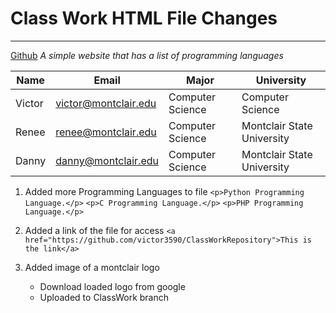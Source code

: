 # Class Work HTML File Changes
***
[Github](https://github.com/victor3590/ClassWorkRepository "Github Repository")
_A simple website that has a list of programming languages_


|Name|Email|Major|University     
|----|-----|-------|-------|      
|Victor|victor@montclair.edu|Computer Science|Computer Science|Montclair State University|
|Renee|renee@montclair.edu|Computer Science|Montclair State University|
|Danny|danny@montclair.edu|Computer Science|Montclair State University|

1. Added more Programming Languages to file
    `<p>Python Programming Language.</p>`
    `<p>C Programming Language.</p>`
    `<p>PHP Programming Language.</p>`
2. Added a link of the file for access
    `<a href="https://github.com/victor3590/ClassWorkRepository">This is the link</a>`
3. Added image of a montclair logo
    
   * Download loaded logo from google
   * Uploaded to ClassWork branch

